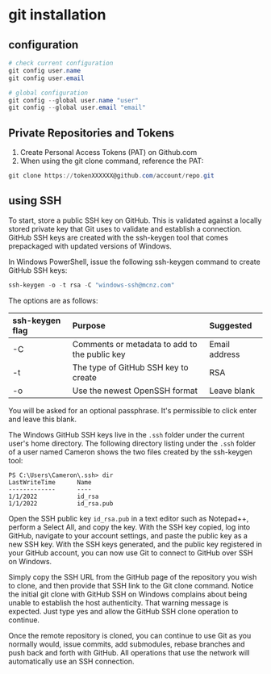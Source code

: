 # git installation

## configuration

```powershell
# check current configuration
git config user.name
git config user.email

# global configuration
git config --global user.name "user"
git config --global user.email "email"
```

## Private Repositories and Tokens

1. Create Personal Access Tokens (PAT) on Github.com
2. When using the git clone command, reference the PAT:

```powershell
git clone https://tokenXXXXXX@github.com/account/repo.git
```

## using SSH

To start, store a public SSH key on GitHub. This is validated against a locally stored private key that Git uses to validate and establish a connection. GitHub SSH keys are created with the ssh-keygen tool that comes prepackaged with updated versions of Windows.

In Windows PowerShell, issue the following ssh-keygen command to create GitHub SSH keys:

```powershell
ssh-keygen -o -t rsa -C "windows-ssh@mcnz.com"
```

The options are as follows:

| ssh-keygen flag |                      Purpose                  |   Suggested   |
|:--------------- |:--------------------------------------------- |:------------- |
| -C              | Comments or metadata to add to the public key | Email address |
| -t              | The type of GitHub SSH key to create          | RSA           |
| -o              | Use the newest OpenSSH format                 | Leave blank   |

You will be asked for an optional passphrase. It's permissible to click enter and leave this blank.

The Windows GitHub SSH keys live in the `.ssh` folder under the current user's home directory. The following directory listing under the `.ssh` folder of a user named Cameron shows the two files created by the ssh-keygen tool:

```
PS C:\Users\Cameron\.ssh> dir
LastWriteTime      Name
-------------      ----
1/1/2022           id_rsa
1/1/2022           id_rsa.pub
```

Open the SSH public key `id_rsa.pub` in a text editor such as Notepad++, perform a Select All, and copy the key.
With the SSH key copied, log into GitHub, navigate to your account settings, and paste the public key as a new SSH key.
With the SSH keys generated, and the public key registered in your GitHub account, you can now use Git to connect to GitHub over SSH on Windows.

Simply copy the SSH URL from the GitHub page of the repository you wish to clone, and then provide that SSH link to the Git clone command.
Notice the initial git clone with GitHub SSH on Windows complains about being unable to establish the host authenticity. That warning message is expected. Just type yes and allow the GitHub SSH clone operation to continue.

Once the remote repository is cloned, you can continue to use Git as you normally would, issue commits, add submodules, rebase branches and push back and forth with GitHub. All operations that use the network will automatically use an SSH connection.
